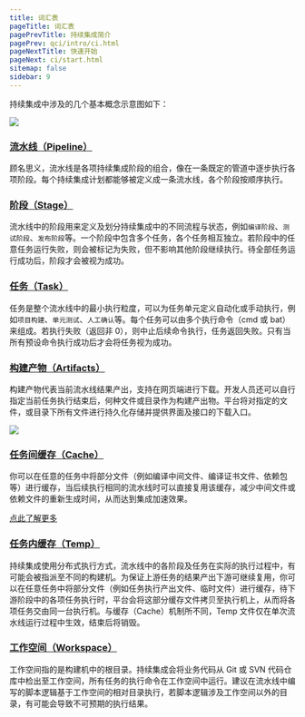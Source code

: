 ```yaml
---
title: 词汇表
pageTitle: 词汇表
pagePrevTitle: 持续集成简介
pagePrev: qci/intro/ci.html
pageNextTitle: 快速开始
pageNext: ci/start.html
sitemap: false
sidebar: 9
---
```


持续集成中涉及的几个基本概念示意图如下：  

![](https://help-assets.codehub.cn/enterprise/20210804112537.png)

### [流水线（Pipeline）](#pipeline)

顾名思义，流水线是各项持续集成阶段的组合，像在一条既定的管道中逐步执行各项阶段。每个持续集成计划都能够被定义成一条流水线，各个阶段按顺序执行。

### [阶段（Stage）](#stage)

流水线中的阶段用来定义及划分持续集成中的不同流程与状态，例如`编译阶段`、`测试阶段`、`发布阶段`等。一个阶段中包含多个任务，各个任务相互独立。若阶段中的任意任务运行失败，则会被标记为失败，但不影响其他阶段继续执行。待全部任务运行成功后，阶段才会被视为成功。

### [任务（Task）](#task)

任务是整个流水线中的最小执行粒度，可以为任务单元定义自动化或手动执行，例如`项目构建`、`单元测试`、`人工确认`等。每个任务可以由多个执行命令（cmd 或 bat）来组成。若执行失败（返回非 0），则中止后续命令执行，任务返回失败。只有当所有预设命令执行成功后才会将任务视为成功。

### [构建产物（Artifacts）](#artifacts)

构建产物代表当前流水线结果产出，支持在网页端进行下载。开发人员还可以自行指定当前任务执行结束后，何种文件或目录作为构建产出物。平台将对指定的文件，或目录下所有文件进行持久化存储并提供界面及接口的下载入口。

![](https://help-assets.codehub.cn/enterprise/20210804153318.png)

### [任务间缓存（Cache）](#cache)

你可以在任意的任务中将部分文件（例如编译中间文件、编译证书文件、依赖包等）进行缓存，当后续执行相同的流水线时可以直接复用该缓存，减少中间文件或依赖文件的重新生成时间，从而达到集成加速效果。

[点此了解更多](../使用手册/缓存及加速/caches.md)

### [任务内缓存（Temp）](#temp)

持续集成使用分布式执行方式，流水线中的各阶段及任务在实际的执行过程中，有可能会被指派至不同的构建机。为保证上游任务的结果产出下游可继续复用，你可以在任意任务中将部分文件（例如任务执行产出文件、临时文件）进行缓存，待下游阶段中的各项任务执行时，平台会将这部分缓存文件拷贝至执行机上，从而将各项任务交由同一台执行机。与缓存（Cache）机制所不同，Temp 文件仅在单次流水线运行过程中生效，结束后将销毁。

### [工作空间（Workspace）](#workspace)

工作空间指的是构建机中的根目录。持续集成会将业务代码从 Git 或 SVN 代码仓库中检出至工作空间，所有任务的执行命令在工作空间中运行。建议在流水线中编写的脚本逻辑基于工作空间的相对目录执行，若脚本逻辑涉及工作空间以外的目录，有可能会导致不可预期的执行结果。


